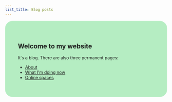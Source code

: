 ```yaml
---
list_title: Blog posts
---
```


<div style="width: 100%; background-color: #B5EDC2; border-radius: 25px; padding: 1em;">
  <div style="margin: 1em; padding: 1em;">
    <h2>Welcome to my website</h2>
    <p>It's a blog. There are also three permanent pages:</p>
    <ul>
      <li><a href="about">About</a></li>
      <li><a href="now">What I'm doing now</a></li>
      <li><a href="spaces">Online spaces</a></li>
    </ul>
  </div>
</div>
